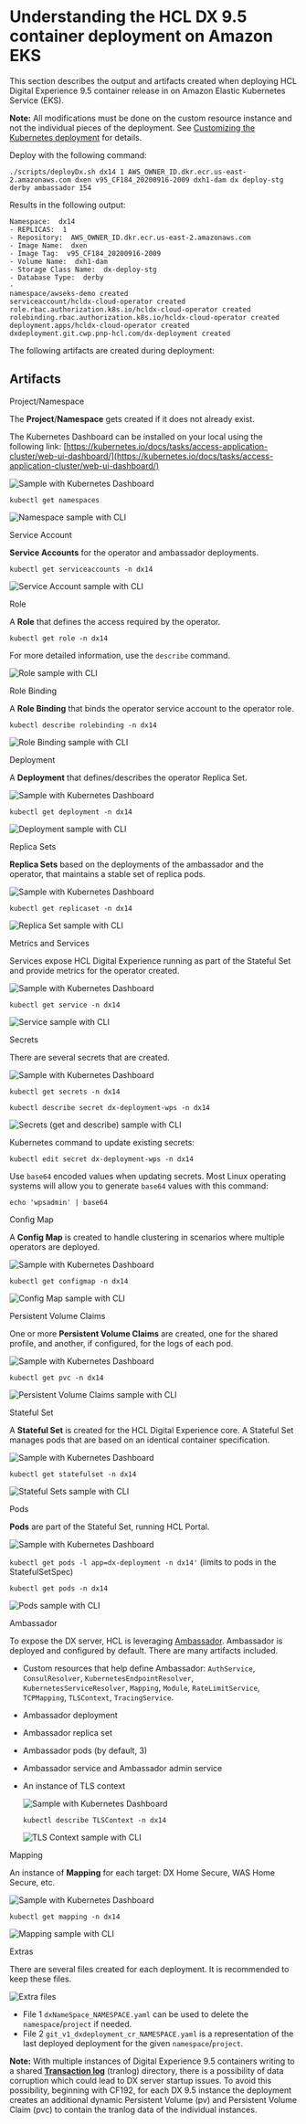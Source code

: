 # Understanding the HCL DX 9.5 container deployment on Amazon EKS

This section describes the output and artifacts created when deploying HCL Digital Experience 9.5 container release in on Amazon Elastic Kubernetes Service \(EKS\).

**Note:** All modifications must be done on the custom resource instance and not the individual pieces of the deployment. See [Customizing the Kubernetes deployment](customizing_kubernetes_eks_deployment.md) for details.

Deploy with the following command:

```
./scripts/deployDx.sh dx14 1 AWS_OWNER_ID.dkr.ecr.us-east-2.amazonaws.com dxen v95_CF184_20200916-2009 dxh1-dam dx deploy-stg derby ambassador 154
```

Results in the following output:

```
Namespace:  dx14
- REPLICAS:  1
- Repository:  AWS_OWNER_ID.dkr.ecr.us-east-2.amazonaws.com
- Image Name:  dxen
- Image Tag:  v95_CF184_20200916-2009
- Volume Name:  dxh1-dam
- Storage Class Name:  dx-deploy-stg
- Database Type:  derby
-
namespace/awseks-demo created
serviceaccount/hcldx-cloud-operator created
role.rbac.authorization.k8s.io/hcldx-cloud-operator created
rolebinding.rbac.authorization.k8s.io/hcldx-cloud-operator created
deployment.apps/hcldx-cloud-operator created
dxdeployment.git.cwp.pnp-hcl.com/dx-deployment created
```

The following artifacts are created during deployment:

## Artifacts

Project/Namespace

The **Project**/**Namespace** gets created if it does not already exist.

The Kubernetes Dashboard can be installed on your local using the following link: [https://kubernetes.io/docs/tasks/access-application-cluster/web-ui-dashboard/](https://kubernetes.io/docs/tasks/access-application-cluster/web-ui-dashboard/)

![](../images/container_eks_kubectl-dashboard-namespace.png "Sample with Kubernetes Dashboard")

```
kubectl get namespaces
```

![](../images/container_eks_kubectl-cli-namespace.png "Namespace sample with CLI")

Service Account

**Service Accounts** for the operator and ambassador deployments.

```
kubectl get serviceaccounts -n dx14
```

![](../images/container_eks_kubectl-cli-serviceaccount.png "Service Account sample with CLI")

Role

A **Role** that defines the access required by the operator.

```
kubectl get role -n dx14
```

For more detailed information, use the `describe` command.

![](../images/container_eks_kubectl-cli-role.png "Role sample with CLI")

Role Binding

A **Role Binding** that binds the operator service account to the operator role.

```
kubectl describe rolebinding -n dx14
```

![](../images/container_eks_kubectl-cli-rolebinding.png "Role Binding sample with CLI")

Deployment

A **Deployment** that defines/describes the operator Replica Set.

![](../images/container_eks_kubectl-dashboard-deployment.png "Sample with Kubernetes Dashboard")

```
kubectl get deployment -n dx14
```

![](../images/container_eks_kubectl-cli-deployment.png "Deployment sample with CLI")

Replica Sets

**Replica Sets** based on the deployments of the ambassador and the operator, that maintains a stable set of replica pods.

![](../images/container_eks_kubectl-dashboard-replica-set.png "Sample with Kubernetes Dashboard")

```
kubectl get replicaset -n dx14
```

![](../images/container_eks_kubectl-cli-replica-set.png "Replica Set sample with CLI")

Metrics and Services

Services expose HCL Digital Experience running as part of the Stateful Set and provide metrics for the operator created.

![](../images/container_eks_kubectl-dashboard-services.png "Sample with Kubernetes Dashboard")

```
kubectl get service -n dx14
```

![](../images/container_eks_master.png "Service sample with CLI")

Secrets

There are several secrets that are created.

![](../images/container_eks_kubectl-dashboard-secrets.png "Sample with Kubernetes Dashboard")

```
kubectl get secrets -n dx14
```

```
kubectl describe secret dx-deployment-wps -n dx14
```

![](../images/container_eks_kubectl-cli-secrets.png "Secrets (get and describe) sample with CLI")

Kubernetes command to update existing secrets:

```
kubectl edit secret dx-deployment-wps -n dx14
```

Use `base64` encoded values when updating secrets. Most Linux operating systems will allow you to generate `base64` values with this command:

```
echo 'wpsadmin' | base64
```

Config Map

A **Config Map** is created to handle clustering in scenarios where multiple operators are deployed.

![](../images/container_eks_kubectl-dashboard-configmap.png "Sample with Kubernetes Dashboard")

```
kubectl get configmap -n dx14
```

![](../images/container_eks_kubectl-cli-configmap.png "Config Map sample with CLI")

Persistent Volume Claims

One or more **Persistent Volume Claims** are created, one for the shared profile, and another, if configured, for the logs of each pod.

![](../images/container_eks_kubectl-dashboard-persistence.png "Sample with Kubernetes Dashboard")

```
kubectl get pvc -n dx14
```

![](../images/container_eks_kubectl-cli-persistence.png "Persistent Volume Claims sample with CLI")

Stateful Set

A **Stateful Set** is created for the HCL Digital Experience core. A Stateful Set manages pods that are based on an identical container specification.

![](../images/container_eks_kubectl-dashboard-stateful.png "Sample with Kubernetes Dashboard")

```
kubectl get statefulset -n dx14
```

![](../images/container_eks_kubectl-cli-stateful.png "Stateful Sets sample with CLI")

Pods

**Pods** are part of the Stateful Set, running HCL Portal.

![](../images/container_eks_kubectl-dashboard-pods.png "Sample with Kubernetes Dashboard")

`kubectl get pods -l app=dx-deployment -n dx14'` \(limits to pods in the StatefulSetSpec\)

```
kubectl get pods -n dx14
```

![](../images/container_eks_kubectl-cli-pods.png "Pods sample with CLI")

Ambassador

To expose the DX server, HCL is leveraging [Ambassador](https://www.getambassador.io/docs/). Ambassador is deployed and configured by default. There are many artifacts included.

-   Custom resources that help define Ambassador: `AuthService`, `ConsulResolver`, `KubernetesEndpointResolver`, `KubernetesServiceResolver`, `Mapping`, `Module`, `RateLimitService`, `TCPMapping`, `TLSContext`, `TracingService`.
-   Ambassador deployment
-   Ambassador replica set
-   Ambassador pods \(by default, 3\)
-   Ambassador service and Ambassador admin service
-   An instance of TLS context

    ![](../images/container_eks_kubectl-dashboard-TLS.png "Sample with Kubernetes Dashboard")

    ```
    kubectl describe TLSContext -n dx14
    ```

    ![](../images/container_eks_kubectl-cli-TLS.png "TLS Context sample with CLI")


Mapping

An instance of **Mapping** for each target: DX Home Secure, WAS Home Secure, etc.

![](../images/container_eks_kubectl-dashboard-mapping.png "Sample with Kubernetes Dashboard")

```
kubectl get mapping -n dx14
```

![](../images/container_eks_kubectl-cli-mapping.png "Mapping sample with CLI")

Extras

There are several files created for each deployment. It is recommended to keep these files.

![](../images/container_eks_kubectl-cli-extra.png "Extra files")

-   File 1 `dxNameSpace_NAMESPACE.yaml` can be used to delete the `namespace`/`project` if needed.
-   File 2 `git_v1_dxdeployment_cr_NAMESPACE.yaml` is a representation of the last deployed deployment for the given `namespace`/`project`.

**Note:** With multiple instances of Digital Experience 9.5 containers writing to a shared **[Transaction log](https://www.ibm.com/support/knowledgecenter/SSEQTP_9.0.5/com.ibm.websphere.base.doc/ae/tjta_settlog.md)** \(tranlog\) directory, there is a possibility of data corruption which could lead to DX server startup issues. To avoid this possibility, beginning with CF192, for each DX 9.5 instance the deployment creates an additional dynamic Persistent Volume \(pv\) and Persistent Volume Claim \(pvc\) to contain the tranlog data of the individual instances.



